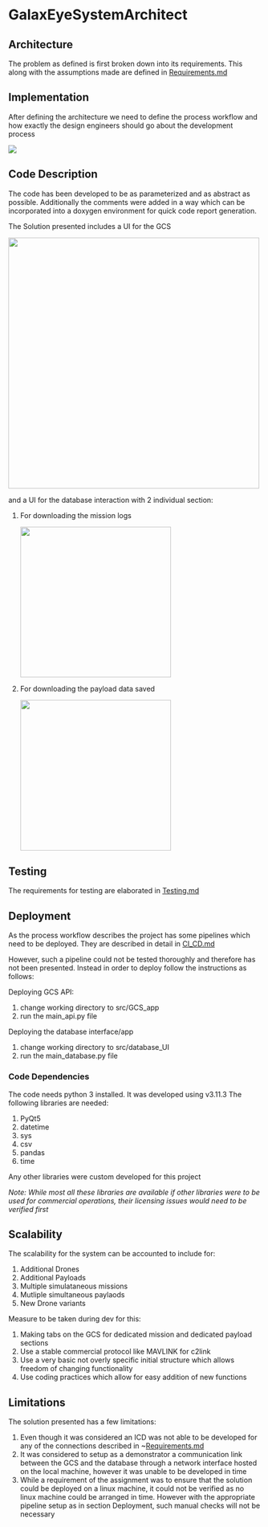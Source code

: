 # GalaxEyeSystemArchitect

## Architecture
The problem as defined is first broken down into its requirements.
This along with the assumptions made are defined in [Requirements.md](Docs/Requirements.md)

## Implementation

After defining the architecture we need to define the process workflow and how exactly the design engineers should go about the development process

![](images/DevelopmentFlow.jpg)

## Code Description

The code has been developed to be as parameterized and as abstract as possible. Additionally the comments were added in a way which can be incorporated into a doxygen environment for quick code report generation.

The Solution presented includes a UI for the GCS

<img src = "images/GCS_UI.png" width="500">

and a UI for the database interaction with 2 individual section:

1. For downloading the mission logs

    <img src = "images/database_Logs.png" width="300">

2. For downloading the payload data saved
    
    <img src = "images/database_Payload.png" width="300">

## Testing

The requirements for testing are elaborated in [Testing.md](Docs/Testing.md)

## Deployment

As the process workflow describes the project has some pipelines which need to be deployed. They are described in detail in [CI_CD.md](Docs/CI_CD.md)

However, such a pipeline could not be tested thoroughly and therefore has not been presented. Instead in order to deploy follow the instructions as follows:

Deploying GCS API:
1. change working directory to src/GCS_app
2. run the main_api.py file

Deploying the database interface/app
1. change working directory to src/database_UI
2. run the main_database.py file

### Code Dependencies

The code needs python 3 installed. It was developed using v3.11.3
The following libraries are needed:

1. PyQt5 
2. datetime
3. sys
4. csv
5. pandas
6. time

Any other libraries were custom developed for this project

*Note: While most all these libraries are available if other libraries were to be used for commercial operations, their licensing issues would need to be verified first*

## Scalability

The scalability for the system can be accounted to include for:
1. Additional Drones
2. Additional Payloads
3. Multiple simulataneous missions
4. Mutliple simultaneous paylaods
5. New Drone variants

Measure to be taken during dev for this:

1. Making tabs on the GCS for dedicated mission and dedicated payload sections
2. Use a stable commercial protocol like MAVLINK for c2link
3. Use a very basic not overly specific initial structure which allows freedom of changing functionality
4. Use coding practices which allow for easy addition of new functions

## Limitations

The solution presented has a few limitations:

1. Even though it was considered an ICD was not able to be developed for any of the connections described in ~[Requirements.md](Docs/Requirements.md)
2. It was considered to setup as a demonstrator a communication link between the GCS and the database through a network interface hosted on the local machine, however it was unable to be developed in time
3. While a requirement of the assignment was to ensure that the solution could be deployed on a linux machine, it could not be verified as no linux machine could be arranged in time. However with the appropriate pipeline setup as in section Deployment, such manual checks will not be necessary